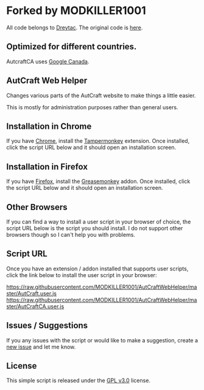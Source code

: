 # Forked by MODKILLER1001
All code belongs to [Dreytac](https://github.com/dreytac/). The original code is [here](https://github.com/Dreytac/AutCraftWebHelper).

## Optimized for different countries.
AutcraftCA uses [Google Canada](google.ca).

## AutCraft Web Helper
Changes various parts of the AutCraft website to make things a little easier.

This is mostly for administration purposes rather than general users.

## Installation in Chrome
If you have [Chrome](http://www.google.com/chrome/), install the [Tampermonkey](https://chrome.google.com/webstore/detail/tampermonkey/dhdgffkkebhmkfjojejmpbldmpobfkfo?hl=en) extension. Once installed, click the script URL below and it should open an installation screen.

## Installation in Firefox
If you have [Firefox](http://www.mozilla.com/firefox/), install the [Greasemonkey](https://addons.mozilla.org/firefox/addon/748) addon. Once installed, click the script URL below and it should open an installation screen.

## Other Browsers
If you can find a way to install a user script in your browser of choice, the script URL below is the script you should install. I do not support other browsers though so I can't help you with problems.

## Script URL
Once you have an extension / addon installed that supports user scripts, click the link below to install the user script in your browser:

https://raw.githubusercontent.com/MODKILLER1001/AutCraftWebHelper/master/AutCraft.user.js
https://raw.githubusercontent.com/MODKILLER1001/AutCraftWebHelper/master/AutCraftCA.user.js

## Issues / Suggestions
If you any issues with the script or would like to make a suggestion, create a [new issue](https://github.com/MODKILLER1001/AutCraftWebHelper/issues) and let me know.

## License
This simple script is released under the [GPL v3.0](https://raw.githubusercontent.com/MODKILLER1001/AutCraftWebHelper/master/LICENSE) license.
